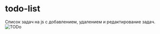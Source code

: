 # todo-list
Список задач на js с добавлением, удалением и редактирование задач.
![TODo](https://user-images.githubusercontent.com/93387014/222477270-5b7b796c-fe34-477c-b6c4-de29c0a4e270.png)
